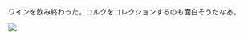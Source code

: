 ワインを飲み終わった。コルクをコレクションするのも面白そうだなあ。

![](https://photos.apkas.net/medium/202303/20230312-003257.webp)
